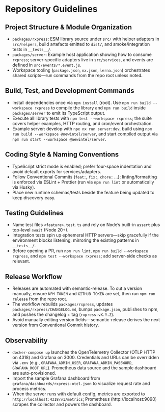 # Repository Guidelines

## Project Structure & Module Organization

- `packages/rxpress`: ESM library source under `src/` with helper adapters in `src/helpers`, build artefacts emitted to `dist/`, and smoke/integration tests in `__tests__/`.
- `packages/server`: Example host application showing how to consume `rxpress`; server-specific adapters live in `src/services`, and events are defined in `src/events/*.event.js`.
- Workspace tooling (`package.json`, `nx.json`, `lerna.json`) orchestrates shared scripts—run commands from the repo root unless noted.

## Build, Test, and Development Commands

- Install dependencies once via `npm install` (root). Use `npm run build --workspace rxpress` to compile the library and `npm run build` inside `packages/server` to emit its TypeScript output.
- Execute all library tests with `npm test --workspace rxpress`; the suite covers helper examples, HTTP routing, and cron/event orchestration.
- Example server: develop with `npx nx run server:dev`, build using `npm run build --workspace @newintel/server`, and start compiled output via `npm run start --workspace @newintel/server`.

## Coding Style & Naming Conventions

- TypeScript strict mode is enabled; prefer four-space indentation and avoid default exports for services/adapters.
- Follow Conventional Commits (`feat:`, `fix:`, `chore:` …); linting/formatting is enforced via ESLint + Prettier (run via `npm run lint` or automatically via Husky).
- Place new runtime schemas/tests beside the feature being updated to keep discovery easy.

## Testing Guidelines

- Name test files `<feature>.test.ts` and rely on Node’s built-in `assert` plus top-level `await` (Node 20+).
- Integration tests spin up ephemeral HTTP servers—skip gracefully if the environment blocks listening, mirroring the existing patterns in `__tests__/`.
- Before opening a PR, run `npm run lint`, `npm run build --workspace rxpress`, and `npm test --workspace rxpress`; add server-side checks as relevant.

## Release Workflow

- Releases are automated with semantic-release. To cut a version manually, ensure `NPM_TOKEN` and `GITHUB_TOKEN` are set, then run `npm run release` from the repo root.
- The workflow rebuilds `packages/rxpress`, updates `packages/rxpress/CHANGELOG.md`, bumps `package.json`, publishes to npm, and pushes the changelog + tag (`rxpress-vX.Y.Z`).
- Avoid manually editing version fields—semantic-release derives the next version from Conventional Commit history.

## Observability

- `docker-compose up` launches the OpenTelemetry Collector (OTLP HTTP on 4318) and Grafana on 3000. Credentials and URLs can be overridden via `.env` (e.g., `GRAFANA_ADMIN_USER`, `GRAFANA_ADMIN_PASSWORD`, `GRAFANA_ROOT_URL`). Prometheus data source and the sample dashboard are auto-provisioned.
- Import the sample Grafana dashboard from `grafana/dashboards/rxpress-otel.json` to visualize request rate and process metrics.
- When the server runs with default config, metrics are exported to `http://localhost:4318/v1/metrics`; Prometheus (http://localhost:9090) scrapes the collector and powers the dashboard.
